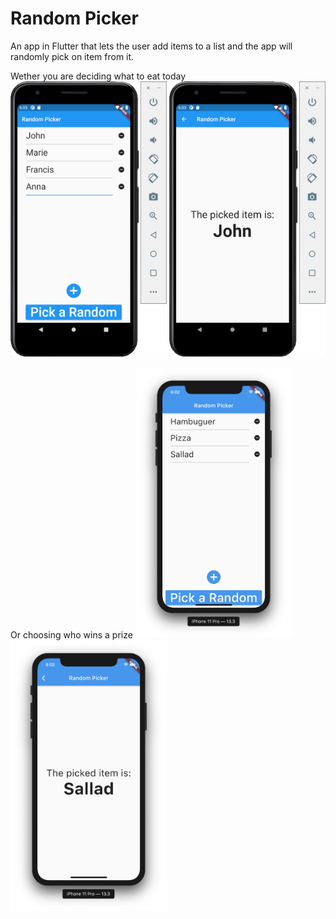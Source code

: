 # Random Picker

An app in Flutter that lets the user add items to a list and the app will randomly pick on item from it.

Wether you are deciding what to eat today
<img src="/assets/android_list.png" width=250 />
<img src="/assets/android_result.png" width=250 />

Or choosing who wins a prize
<img src="/assets/ios_list.png" width=250 />
<img src="/assets/ios_result.png" width=250 />
